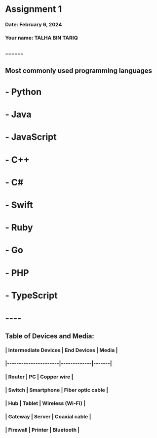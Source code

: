 # Assignment 1

### Date: February 6, 2024

### Your name: **TALHA BIN TARIQ**

## ------

## Most commonly used programming languages

# - Python

# - Java

# - JavaScript

# - C++

# - C#

# - Swift

# - Ruby

# - Go

# - PHP

# - TypeScript

# ----

## Table of Devices and Media:

### | Intermediate Devices | End Devices | Media |
### |----------------------|-------------|-------|
### | Router               | PC          | Copper wire |
### | Switch               | Smartphone  | Fiber optic cable |
### | Hub                  | Tablet      | Wireless (Wi-Fi) |
### | Gateway              | Server      | Coaxial cable |
### | Firewall             | Printer     | Bluetooth |
